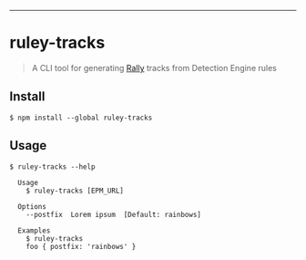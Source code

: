 ---

# ruley-tracks

> A CLI tool for generating [Rally](https://github.com/elastic/rally) tracks from Detection Engine rules

## Install

```
$ npm install --global ruley-tracks
```

## Usage

```
$ ruley-tracks --help

  Usage
    $ ruley-tracks [EPM_URL]

  Options
    --postfix  Lorem ipsum  [Default: rainbows]

  Examples
    $ ruley-tracks
    foo { postfix: 'rainbows' }
```
